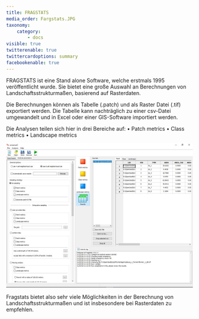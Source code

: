 ```yaml
---
title: FRAGSTATS
media_order: Fargstats.JPG
taxonomy:
    category:
        - docs
visible: true
twitterenable: true
twittercardoptions: summary
facebookenable: true
---
```


FRAGSTATS ist eine Stand alone Software, welche erstmals 1995 veröffentlicht wurde. Sie bietet eine große Auswahl an Berechnungen von Landschaftsstrukturmaßen, basierend auf Rasterdaten. 

Die Berechnungen können als Tabelle (.patch) und als Raster Datei (.tif) exportiert werden. Die Tabelle kann nachträglich zu einer csv-Datei umgewandelt und in Excel oder einer GIS-Software importiert werden.

Die Analysen teilen sich hier in drei Bereiche auf:
•	Patch metrics
•	Class metrics
•	Landscape metrics
 
 ![FRAGSTATS](Fargstats.JPG?lightbox=800&classes=caption "Abb. 13: FRAGSTATS")
 
 Fragstats bietet also sehr viele Möglichkeiten in der Berechnung von Landschaftsstrukturmaßen und ist insbesondere bei Rasterdaten zu empfehlen. 
 
